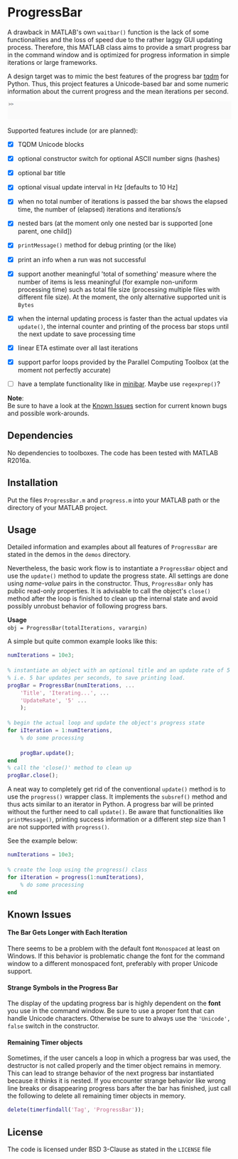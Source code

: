 ProgressBar
=======================

A drawback in MATLAB's own `waitbar()` function is the lack of some functionalities and the loss of speed due to the rather laggy GUI updating process.
Therefore, this MATLAB class aims to provide a smart progress bar in the command window and is optimized for progress information in simple iterations or large frameworks.

A design target was to mimic the best features of the progress bar [tqdm](https://github.com/tqdm/tqdm) for Python. Thus, this project features a Unicode-based bar and some numeric information about the current progress and the mean iterations per second.

![](example.gif)

Supported features include (or are planned):
- [x] TQDM Unicode blocks
- [x] optional constructor switch for optional ASCII number signs (hashes)
- [x] optional bar title
- [x] optional visual update interval in Hz [defaults to 10 Hz]
- [x] when no total number of iterations is passed the bar shows the elapsed time, the number of (elapsed) iterations and iterations/s
- [x] nested bars (at the moment only one nested bar is supported [one parent, one child])
- [x] `printMessage()` method for debug printing (or the like)
- [x] print an info when a run was not successful
- [x] support another meaningful 'total of something' measure where the number of items is less meaningful (for example non-uniform processing time) such as total file size (processing multiple files with different file size). At the moment, the only alternative supported unit is `Bytes`
- [x] when the internal updating process is faster than the actual updates via `update()`, the internal counter and printing of the process bar stops until the next update to save processing time
- [x] linear ETA estimate over all last iterations
- [x] support parfor loops provided by the Parallel Computing Toolbox (at the moment not perfectly accurate)
- [ ] have a template functionality like in [minibar](https://github.com/canassa/minibar). Maybe use `regexprep()`?


**Note**:  
Be sure to have a look at the [Known Issues](#known-issues) section for current known bugs and possible work-arounds.

Dependencies
-------------------------

No dependencies to toolboxes. The code has been tested with MATLAB R2016a.


Installation
-------------------------

Put the files `ProgressBar.m` and `progress.m` into your MATLAB path or the directory of your MATLAB project.


Usage
-------------------------

Detailed information and examples about all features of `ProgressBar` are stated in the demos in the `demos` directory.

Nevertheless, the basic work flow is to instantiate a `ProgressBar` object and use the `update()` method to update the progress state. All settings are done using *name-value* pairs in the constructor. Thus, `ProgressBar` only has public read-only properties. It is advisable to call the object's `close()` method after the loop is finished to clean up the internal state and avoid possibly unrobust behavior of following progress bars.

**Usage**  
`obj = ProgressBar(totalIterations, varargin)`

A simple but quite common example looks like this:
```matlab
numIterations = 10e3;

% instantiate an object with an optional title and an update rate of 5 Hz,
% i.e. 5 bar updates per seconds, to save printing load.
progBar = ProgressBar(numIterations, ...
    'Title', 'Iterating...', ...
    'UpdateRate', '5' ...
    );
    
% begin the actual loop and update the object's progress state
for iIteration = 1:numIterations,
    % do some processing

    progBar.update();
end
% call the 'close()' method to clean up
progBar.close();
```

A neat way to completely get rid of the conventional `update()` method is to use the `progress()` wrapper class. It implements the `subsref()` method and thus acts similar to an iterator in Python. A progress bar will be printed without the further need to call `update()`. Be aware that functionalities like `printMessage()`, printing success information or a different step size than 1 are not supported with `progress()`.

See the example below:
```matlab
numIterations = 10e3;

% create the loop using the progress() class
for iIteration = progress(1:numIterations),
    % do some processing
end
```


Known Issues
-------------------------------

#### The Bar Gets Longer with Each Iteration

There seems to be a problem with the default font `Monospaced` at least on Windows. If this behavior is problematic change the font for the command window to a different monospaced font, preferably with proper Unicode support.

#### Strange Symbols in the Progress Bar

The display of the updating progress bar is highly dependent on the **font** you use in the command window. Be sure to use a proper font that can handle Unicode characters. Otherwise be sure to always use the `'Unicode', false` switch in the constructor.

#### Remaining Timer objects

Sometimes, if the user cancels a loop in which a progress bar was used, the destructor is not called properly and the timer object remains in memory. This can lead to strange behavior of the next progress bar instantiated because it thinks it is nested. If you encounter strange behavior like wrong line breaks or disappearing progress bars after the bar has finished, just call the following to delete all remaining timer objects in memory.

```matlab
delete(timerfindall('Tag', 'ProgressBar'));
```


License
----------------------

The code is licensed under BSD 3-Clause as stated in the `LICENSE` file
